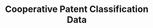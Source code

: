 ---
layout: default
bigquery: https://console.cloud.google.com/bigquery?p=patents-public-data&d=cpc&page=dataset
citation: '“Cooperative Patent Classification” by the EPO and USPTO, for public use. '
contributors: EPO, USPTO
cost: None
description: Cooperative Patent Classification Data contains the scheme and definitions
  of the Cooperative Patent Classification system for classifying patent documents.
  The CPC is the result of a partnership between the EPO and the USPTO in their joint
  effort to develop a common, internationally compatible classification system for
  technical documents, in particular patent publications, which will be used by both
  offices in the patent granting process
documentation: https://www.cooperativepatentclassification.org/cpcSchemeAndDefinitions
last_edit: 04/05/2022, 18:55:39
location: https://www.cooperativepatentclassification.org/index
maintained_by: USPTO, EPO
schema_fields:
- breakdownCode
- additional_only
- titleFull
- level
- limiting_references
- residualReferences
- symbol
- titlePart
- applicationReferences
- definition
- informative_references
- residual_references
- date_revised
- title_part
- parents
- glossary
- dateRevised
- ipcConcordant
- childGroups
- synonyms
- ipc_concordant
- sizeCache
- title_full
- limitingReferences
- status
- informativeReferences
- notAllocatable
- breakdown_code
- application_references
- child_groups
- not_allocatable
- children
shortname: cooperative_patent_classification
tags:
- patents
- science
title: Cooperative Patent Classification Data
uuid: 984374a7-16e9-4b35-9445-458daceb01bf
---